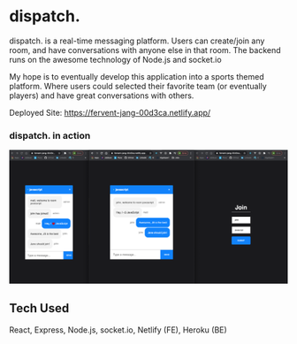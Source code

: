 # dispatch.

dispatch. is a real-time messaging platform. Users can create/join any room, and have conversations with anyone else in that room. The backend runs on the awesome technology of Node.js and socket.io

My hope is to eventually develop this application into a sports themed platform. Where users could selected their favorite team (or eventually players) and have great conversations with others.

Deployed Site: https://fervent-jang-00d3ca.netlify.app/

### dispatch. in action

![dipatch](dispatch1.png)

## Tech Used

React, Express, Node.js, socket.io, Netlify (FE), Heroku (BE)


